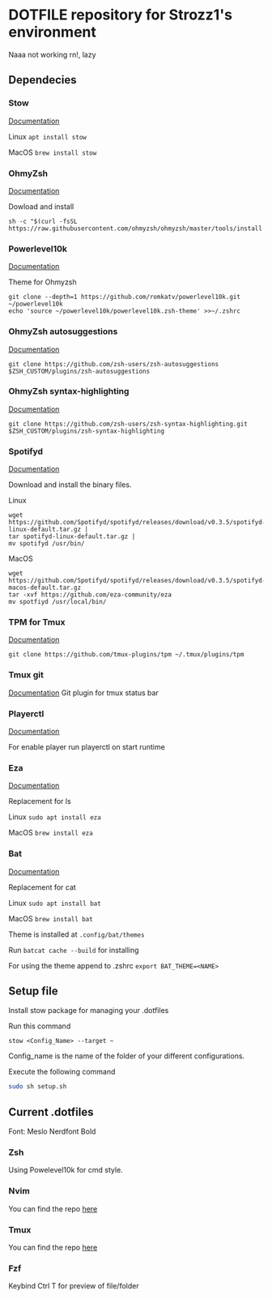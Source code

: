 # DOTFILE repository for Strozz1's environment
Naaa not working rn!, lazy
## Dependecies
### Stow 
[Documentation](https://github.com/aspiers/stow)
  
Linux `apt install stow`

MacOS `brew install stow`
### OhmyZsh 
[Documentation](https://github.com/ohmyzsh/ohmyzsh)
  
Dowload and install
```
sh -c "$(curl -fsSL https://raw.githubusercontent.com/ohmyzsh/ohmyzsh/master/tools/install.sh)"
```
### Powerlevel10k 
[Documentation](https://github.com/romkatv/powerlevel10k)
  
Theme for Ohmyzsh
```
git clone --depth=1 https://github.com/romkatv/powerlevel10k.git ~/powerlevel10k
echo 'source ~/powerlevel10k/powerlevel10k.zsh-theme' >>~/.zshrc
```
### OhmyZsh autosuggestions 
[Documentation](https://github.com/zsh-users/zsh-autosuggestions )
```
git clone https://github.com/zsh-users/zsh-autosuggestions 
$ZSH_CUSTOM/plugins/zsh-autosuggestions
```
### OhmyZsh syntax-highlighting 
[Documentation](https://github.com/zsh-users/zsh-syntax-highlighting)
```
git clone https://github.com/zsh-users/zsh-syntax-highlighting.git 
$ZSH_CUSTOM/plugins/zsh-syntax-highlighting
```
### Spotifyd 
[Documentation](https://github.com/Spotifyd/spotifyd/releases)

Download and install the binary files.

Linux
```
wget https://github.com/Spotifyd/spotifyd/releases/download/v0.3.5/spotifyd-linux-default.tar.gz |
tar spotifyd-linux-default.tar.gz |
mv spotifyd /usr/bin/
```

MacOS
```
wget https://github.com/Spotifyd/spotifyd/releases/download/v0.3.5/spotifyd-macos-default.tar.gz
tar -xvf https://github.com/eza-community/eza
mv spotfiyd /usr/local/bin/
```
### TPM for Tmux 
[Documentation](https://github.com/tmux-plugins/tpm)
```
git clone https://github.com/tmux-plugins/tpm ~/.tmux/plugins/tpm
```
### Tmux git 
[Documentation](https://github.com/arl/gitmux)
Git plugin for tmux status bar

### Playerctl 
[Documentation](https://github.com/altdesktop/playerctl)

For enable player run playerctl on start runtime

### Eza 
[Documentation](https://github.com/eza-community/eza)

Replacement for ls

Linux `sudo apt install eza`

MacOS `brew install eza`

### Bat 
[Documentation](https://github.com/catppuccin/bat)

Replacement for cat 

Linux `sudo apt install bat`

MacOS `brew install bat`

Theme is installed at `.config/bat/themes`

Run `batcat cache --build` for installing 

For using the theme append to .zshrc `export BAT_THEME=<NAME>`

## Setup file

Install stow package for managing your .dotfiles

Run this command 
```
stow <Config_Name> --target ~
```
Config_name is the name of the folder of your different configurations.

Execute the following command 
```sh
sudo sh setup.sh
```
## Current .dotfiles
Font: Meslo Nerdfont Bold
### Zsh
Using Powelevel10k for cmd style.

### Nvim
You can find the repo [here](https://neovim.io/)

### Tmux
You can find the repo [here](https://github.com/tmux/tmux/wiki)

### Fzf
Keybind Ctrl T for preview of file/folder



